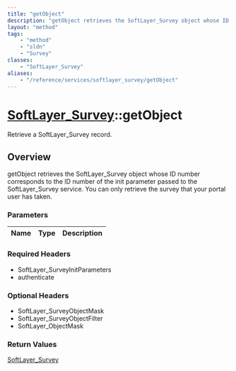 ```yaml
---
title: "getObject"
description: "getObject retrieves the SoftLayer_Survey object whose ID number corresponds to the ID number of the init parameter passe... "
layout: "method"
tags:
    - "method"
    - "sldn"
    - "Survey"
classes:
    - "SoftLayer_Survey"
aliases:
    - "/reference/services/softlayer_survey/getObject"
---
```

# [SoftLayer_Survey](/reference/services/SoftLayer_Survey)::getObject

Retrieve a SoftLayer_Survey record.


## Overview 
getObject retrieves the SoftLayer_Survey object whose ID number corresponds to the ID number of the init parameter passed to the SoftLayer_Survey service. You can only retrieve the survey that your portal user has taken. 

### Parameters 
|Name | Type | Description |
| --- | --- | --- |


### Required Headers
* SoftLayer_SurveyInitParameters
* authenticate

### Optional Headers
* SoftLayer_SurveyObjectMask
* SoftLayer_SurveyObjectFilter
* SoftLayer_ObjectMask

### Return Values
<a href='/reference/datatypes/SoftLayer_Survey'>SoftLayer_Survey </a>

